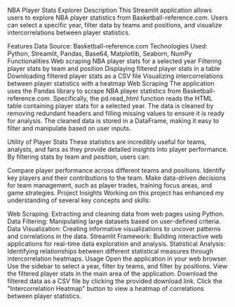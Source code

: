 NBA Player Stats Explorer
Description
This Streamlit application allows users to explore NBA player statistics from Basketball-reference.com. Users can select a specific year, filter data by teams and positions, and visualize intercorrelations between player statistics.

Features
Data Source: Basketball-reference.com
Technologies Used: Python, Streamlit, Pandas, Base64, Matplotlib, Seaborn, NumPy
Functionalities
Web scraping NBA player stats for a selected year
Filtering player stats by team and position
Displaying filtered player stats in a table
Downloading filtered player stats as a CSV file
Visualizing intercorrelations between player statistics with a heatmap
Web Scraping
The application uses the Pandas library to scrape NBA player statistics from Basketball-reference.com. Specifically, the pd.read_html function reads the HTML table containing player stats for a selected year. The data is cleaned by removing redundant headers and filling missing values to ensure it is ready for analysis. The cleaned data is stored in a DataFrame, making it easy to filter and manipulate based on user inputs.

Utility of Player Stats
These statistics are incredibly useful for teams, analysts, and fans as they provide detailed insights into player performance. By filtering stats by team and position, users can:

Compare player performance across different teams and positions.
Identify key players and their contributions to the team.
Make data-driven decisions for team management, such as player trades, training focus areas, and game strategies.
Project Insights
Working on this project has enhanced my understanding of several key concepts and skills:

Web Scraping: Extracting and cleaning data from web pages using Python.
Data Filtering: Manipulating large datasets based on user-defined criteria.
Data Visualization: Creating informative visualizations to uncover patterns and correlations in the data.
Streamlit Framework: Building interactive web applications for real-time data exploration and analysis.
Statistical Analysis: Identifying relationships between different statistical measures through intercorrelation heatmaps.
Usage
Open the application in your web browser.
Use the sidebar to select a year, filter by teams, and filter by positions.
View the filtered player stats in the main area of the application.
Download the filtered data as a CSV file by clicking the provided download link.
Click the "Intercorrelation Heatmap" button to view a heatmap of correlations between player statistics.
